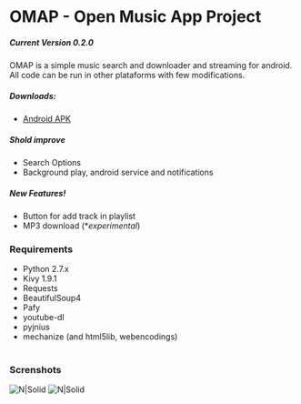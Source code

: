 # OMAP - Open Music App Project
##### Current Version 0.2.0
OMAP is a simple music search and downloader and streaming for android. All code can be run in other plataforms with few modifications.
##### Downloads:
  - [Android APK](http://openmusicapp.blogspot.com.br/p/download.html)
  
##### Shold improve
  - Search Options
  - Background play, android service and notifications 

##### New Features!
  - Button for add track in playlist
  - MP3 download (**experimental*)

### Requirements
  - Python 2.7.x
  - Kivy 1.9.1 
  - Requests
  - BeautifulSoup4
  - Pafy
  - youtube-dl
  - pyjnius
  - mechanize (and html5lib, webencodings)
#
### Screnshots
![N|Solid](https://1.bp.blogspot.com/-3Ru6gRjhCfk/Wcg1Nekp5SI/AAAAAAAAA9A/uZtL836o4_kc-3e4MeUDlMjZDbagi0qYgCK4BGAYYCw/s320/Screenshot_2017-09-24-19-39-06.png)
![N|Solid](https://1.bp.blogspot.com/-wGnBgNn0H6w/Wcg1M6rzyLI/AAAAAAAAA80/h-KJFYnaAu0v5Svx5YqYG4qvvIo_RyBhwCK4BGAYYCw/s320/Screenshot_2017-09-24-19-34-22.png)
